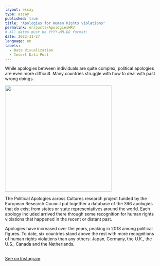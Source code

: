 ```yaml
---
layout: essay
type: essay
published: true
title: "Apologies for Human Rights Violations"
permalink: en/posts/ApologiesHRV
# All dates must be YYYY-MM-DD format!
date: 2022-11-27
language: en
labels:
  - Data Visualization
  - Insert Data Post
---
```


While apologies between individuals are quite complex, political apologies are even more difficult. Many countries struggle with how to deal with past wrong doings.

<a class="image" href="https://www.instagram.com/p/CldvdIbDw1D/?igshid=MDJmNzVkMjY=">
  <img class="ui right floated image" src="https://raw.githubusercontent.com/duygudgd/insert-data/main/dataviz-archive/apologies-for-human-rights-violations/ApologiesForHRV-1.png" width="350px">
</a>

<br>

The Political Apologies across Cultures research project funded by the European Research Council put together a database of the 366 apologies that do exist from states or state representatives around the world. Each apology included arrived there through some recognition for human rights violations that happened in the recent or distant past.

Apologies have increased over the years, peaking in 2018 among political figures. To date, six countries stand above the rest with more recognitions of human rights violations than any others: Japan, Germany, the U.K., the U.S., Canada and the Netherlands.

<div class="ui divider"></div>

<br>
  
<a class="ui black button" href="https://www.instagram.com/p/CldvdIbDw1D/?igshid=MDJmNzVkMjY=">
  <i class="instagram icon"></i>See on Instagram
</a>
